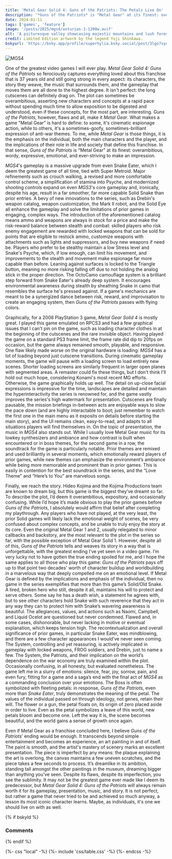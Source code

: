 ```yaml
---
title: 'Metal Gear Solid 4: Guns of the Patriots: The Petals Live On'
description: '*Guns of the Patriots* is "Metal Gear" at its finest: overambitious, wordy, expressive, emotional, and ever-striving to make an impression. I wish I could actually play it.'
date: 2024-01-11
tags: ['games', 'feature']
image: '/posts/2025/mgs4/asturias-1-1200w.avif'
alt: 'A picturesque valley showcasing majestic mountains and lush forests, creating a serene and captivating landscape'
credit: Limited Edition artwork by the legend Yoji Shinkawa.
bskyurl: 'https://bsky.app/profile/superhylia.bsky.social/post/3lgo7sydmi226'
---
```


![MGS4](https://www.creativeuncut.com/gallery-06/art/mgs4-limited-box.jpg)

One of the greatest video games I will ever play. *Metal Gear Solid 4: Guns of the Patriots* so ferociously captures everything loved about this franchise that is 37 years old and still going strong in every aspect: its characters, the story they weave, the music that surrounds them, and the gameplay that moves them are all done to the highest degree. It isn't perfect: the long cutscenes can definitely drag on. The plot can sometimes be overambitious, asserting new characters and concepts at a rapid pace without spending much time to allow exposition to be digested and understood, even if these concepts, for the most part, are interesting. *Guns of the Patriots*, however, flaws and all, make it *Metal Gear*. What makes a game "Metal Gear" is hard to define: to some, it's cinematic espionage action, while to others, it's a sometimes-goofy, sometimes-brilliant expression of anti-war themes. To me, while *Metal Gear* is those things, it is the emphasis on the individual, both the main characters and the player, and the implications of their role in life and society that define this franchise. In that sense, *Guns of the Patriots* is "Metal Gear" at its finest: overambitious, wordy, expressive, emotional, and ever-striving to make an impression. 

*MGS4*'s gameplay is a massive upgrade from even Snake Eater, which I deem the greatest game of all time, tied with Super Metroid. Major refinements such as crouch walking, a revised and more comfortable control scheme, a simplification of stamina into Psyche, and modernized shooting controls expand on even *MGS3*'s core gameplay and, ironically, despite his age, result in a far smoother, far more capable Solid Snake than prior entries. A bevy of new innovations to the series, such as Drebin's weapon catalog, weapon customization, the Mark II robot, and the Solid Eye all enhance the gameplay and solve the limitations of prior games in engaging, complex ways. The introduction of the aforementioned catalog means ammo and weapons are always in stock for a price and make the risk-reward balance between stealth and combat: skilled players who risk enemy engagement are rewarded with locked weapons that can be sold for points that are eligible to restock ammo, customize weapons with attachments such as lights and suppressors, and buy new weapons if need be. Players who prefer to be stealthy maintain a low Stress level and Snake's Psyche, which, if low enough, can limit his movement, and improvements to the stealth and movement make espionage far more capable than before. Leaning against surfaces is locked to the Triangle button, meaning no more risking falling off due to not holding the analog stick in the proper direction. The OctoCamo camouflage system is a brilliant step forward from Snake Eater's already deep system. It encourages environmental awareness during stealth by sheathing Snake in camo that resembles the surface he's pressed against. If a game's mechanics are meant to be a synergized dance between risk, reward, and improvisation to create an engaging system, then *Guns of the Patriots* passes with flying colors.

Graphically, for a 2008 PlayStation 3 game, *Metal Gear Solid 4* is mostly great. I played this game emulated on RPCS3 and had a few graphical issues that I can't pin on the game, such as loading character clothes in at the beginning of the cutscenes and the rare invisible object. Having played the game on a standard PS3 frame limit, the frame rate did dip to 20fps on occasion, but the game always remained smooth, playable, and responsive. One flaw likely made worse on the original hardware is loading: *MGS4* has a lot of loading beyond just cutscene transitions. During cinematic gameplay moments, the game will pause with a loading screen to load entirely new scenes. Shorter loading screens are similarly frequent in larger open planes with segmented areas. A remaster could fix these things, but I don't think I'll hold out much hope, considering Konami's most recent MG efforts. Otherwise, the game graphically holds up well. The detail on up-close facial expressions is impressive for the time, landscapes are detailed and maintain the hyperinteractivity the series is renowned for, and the game vastly improves the series's high watermark for presentation. Cutscenes are finally pausable, the mission briefings in-between acts are enjoyable ways to slow the pace down (and are highly interactable to boot; just remember to watch the first one in the main menu as it exposits on details before starting the main story), and the UI remains clean, easy-to-read, and adapts to all situations players will find themselves in. On the topic of presentation, the music in *MGS4* also stands out. While I usually love Metal Gear music for its lowkey synthesizers and ambiance and how contrast is built when encountered or in boss themes, for the second game in a row, the soundtrack for the game is particularly notable. Prior themes are remixed and used brilliantly in several moments, which emotionally reward players of prior games, while new themes can emphasize the environment’s ambiance while being more memorable and prominent than in prior games. This is easily in contention for the best soundtrack in the series, and the “Love Theme” and “Here’s to You” are marvelous songs.

Finally, we reach the story. Hideo Kojima and the Kojima Productions team are known to dream big, but this game is the biggest they’ve dreamt so far. To describe the plot, I’d deem it overambitious, expository, and occasionally confusing. While I’d hope it’s made obvious to play the prior games before *Guns of the Patriots*, I absolutely would affirm that belief after completing my playthrough. Any players who have not played, at the very least, the prior Solid games will likely lack the emotional weight of scenes, be very confused about complex concepts, and be unable to truly enjoy the story at its core. Even the original Metal Gear 1 and 2, usually relegated to minor callbacks and backstory, are the most relevant to the plot in the series so far, with the possible exception of Metal Gear Solid 1. However, despite all of this, *Guns of the Patriots* tells and weaves its story in a way that is unforgettable, with the greatest ending I’ve yet seen in a video game. I’m very lucky not to have gotten the true ending spoiled for me, and I hope the same applies to all those who play this game: *Guns of the Patriots* pays off up to that point two decades' worth of character buildup and worldbuilding in a marvelous way that deeply compelled me on an emotional level. If Metal Gear is defined by the implications and emphasis of the individual, then no game in the series exemplifies that more than this game’s Solid/Old Snake. A tired, broken hero who still, despite it all, maintains his will to protect and serve others. Some say he has a death wish, a statement he agrees with, but to see other characters hold Snake with such reverence that they act in any way they can to protect him with Snake’s wavering awareness is beautiful. The allegiances, values, and actions such as Naomi, Campbell, and Liquid Ocelot are questioned but never condemned. Flawed and, in some cases, dishonorable, but never lacking in motive or eventual explanation, which keeps tension high. The recontextualization and overall significance of prior games, in particular Snake Eater, was mindblowing, and there are a few character appearances I would’ve never seen coming. The System, controlling and yet reassuring, is actively implicated in gameplay with locked weapons, FROG soldiers, and Drebin, just to name a few. The System, the Patriots, and their implication on the world’s dependence on the war economy are truly examined within the plot. Occasionally confusing, in all honesty, but evaluated nonetheless. The game left me in a slurry of emotions: silence, fear, joy, sorrow, pain, and even fury, fitting for a game and a saga’s end with the final act of *MGS4* as a commanding conclusion over your emotions. The Boss is often symbolized with fleeting petals: in response, *Guns of the Patriots*, even more than *Snake Eater*, truly demonstrates the meaning of the petal. The values of the individual passed on through ideology, not genes, retain their will. The flower or a gun, the petal floats on, its origin of zero placed aside in order to live. Even as the petal symbolizes a leave of this world, new petals bloom and become one. Left the way it is, the scene becomes beautiful, and the world gains a sense of growth once again.

Even if Metal Gear as a franchise concluded here, I believe *Guns of the Patriots*’ ending would be enough. It transcends beyond simple entertainment and becomes an experience, an art painting in and of itself. The paint is smooth, and the artist's mastery of scenery marks an excellent presentation. The piece is imperfect by any means: the plaque explaining the art is overlong, the canvas maintains a few uneven scratches, and the piece takes a few seconds to process. It’s dreamlike in its ambition, standing tall amongst the other paintings in the museum, dreaming bigger than anything you’ve seen. Despite its flaws, despite its imperfection, you see the sublimity. It may not be the greatest game ever made like I deem its predecessor, but *Metal Gear Solid 4: Guns of the Patriots* will always remain worth it for its gameplay, presentation, music, and story. It is not perfect, but rather a game that never tried to be and achieved so much anyway, a lesson its most iconic character learns. Maybe, as individuals, it's one we should live on with as well.

{% if bskyId %}
  <h3>Comments</h3>
  <bsky-comments post="{{bskyurl}}"></bsky-comments>
{% endif %}

{%- css "local" -%}
  {%- include 'css/table.css' -%}
{%- endcss -%}
